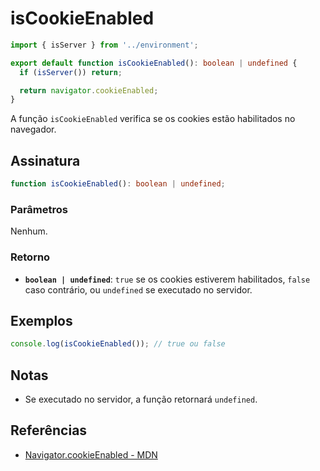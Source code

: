 # isCookieEnabled

```typescript
import { isServer } from '../environment';

export default function isCookieEnabled(): boolean | undefined {
  if (isServer()) return;

  return navigator.cookieEnabled;
}
```

A função `isCookieEnabled` verifica se os cookies estão habilitados no navegador.

## Assinatura

```typescript
function isCookieEnabled(): boolean | undefined;
```

### Parâmetros

Nenhum.

### Retorno

- **`boolean | undefined`**: `true` se os cookies estiverem habilitados, `false` caso contrário, ou `undefined` se executado no servidor.

## Exemplos

```typescript
console.log(isCookieEnabled()); // true ou false
```

## Notas

- Se executado no servidor, a função retornará `undefined`.

## Referências

- [Navigator.cookieEnabled - MDN](https://developer.mozilla.org/en-US/docs/Web/API/Navigator/cookieEnabled)
